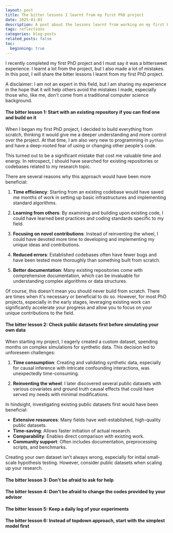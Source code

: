 ```yaml
---
layout: post
title: The bitter lessons I learnt from my first PhD project
date: 2025-01-03 
description: A post about the lessons learnt from working on my first PhD project.
tags: reflections
categories: blog-posts
related_posts: false
toc:
  beginning: true
---
```


I recently completed my first PhD project and I must say it was a bittersweet experience. 
I learnt a lot from the project, but I also made a lot of mistakes. 
In this post, I will share the bitter lessons I learnt from my first PhD project.

A disclaimer: I am not an expert in this field, but I am sharing my experience in the hope 
that it will help others avoid the mistakes I made, especially those who, like me, don't come from a 
traditional computer science background.

#### The bitter lesson 1: Start with an existing repository if you can find one and build on it
When I began my first PhD project, I decided to build everything from scratch, 
thinking it would give me a deeper understanding and more control over the project. At that time, I am also very
new to programming in `python` and have a deep-rooted fear of using or changing other people's code.

This turned out to be a significant mistake that cost me valuable time and energy. In retrospect, 
I should have searched for existing repositories or codebases related to my research topic. 

There are several reasons why this approach would have been more beneficial:

1. **Time efficiency**: Starting from an existing codebase would have saved me months of work in setting 
up basic infrastructures and implementing standard algorithms.

2. **Learning from others**: By examining and building upon existing code, 
I could have learned best practices and coding standards specific to my field.

3. **Focusing on novel contributions**: Instead of reinventing the wheel, 
I could have devoted more time to developing and implementing my unique ideas and contributions.

4. **Reduced errors**: Established codebases often have fewer bugs and have been tested more thoroughly than something built from scratch.

5. **Better documentation**: Many existing repositories come with comprehensive documentation, 
which can be invaluable for understanding complex algorithms or data structures.

Of course, this doesn't mean you should never build from scratch. 
There are times when it's necessary or beneficial to do so. 
However, for most PhD projects, especially in the early stages, 
leveraging existing work can significantly accelerate your progress and 
allow you to focus on your unique contributions to the field.

#### The bitter lesson 2: Check public datasets first before simulating your own data

When starting my project, I eagerly created a custom dataset, spending months on complex simulations for synthetic data. This decision led to unforeseen challenges:

1. **Time consumption**: Creating and validating synthetic data, especially for causal inference with intricate confounding interactions, was unexpectedly time-consuming.

2. **Reinventing the wheel**: I later discovered several public datasets with various covariates and ground truth causal effects that could have served my needs with minimal modifications.

In hindsight, investigating existing public datasets first would have been beneficial:

- **Extensive resources**: Many fields have well-established, high-quality public datasets.
- **Time-saving**: Allows faster initiation of actual research.
- **Comparability**: Enables direct comparison with existing work.
- **Community support**: Often includes documentation, preprocessing scripts, and benchmarks.

Creating your own dataset isn't always wrong, especially for initial small-scale hypothesis testing. However, consider public datasets when scaling up your research.
#### The bitter lesson 3: Don't be afraid to ask for help

#### The bitter lesson 4: Don't be afraid to change the codes provided by your advisor

#### The bitter lesson 5: Keep a daily log of your experiments

#### The bitter lesson 6: Instead of topdown approach, start with the simplest model first
